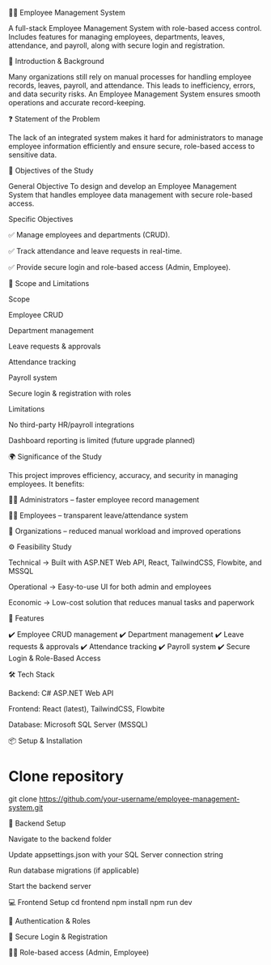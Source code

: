👨‍💼 Employee Management System






A full-stack Employee Management System with role-based access control.
Includes features for managing employees, departments, leaves, attendance, and payroll, along with secure login and registration.

📖 Introduction & Background

Many organizations still rely on manual processes for handling employee records, leaves, payroll, and attendance. This leads to inefficiency, errors, and data security risks. An Employee Management System ensures smooth operations and accurate record-keeping.

❓ Statement of the Problem

The lack of an integrated system makes it hard for administrators to manage employee information efficiently and ensure secure, role-based access to sensitive data.

🎯 Objectives of the Study

General Objective
To design and develop an Employee Management System that handles employee data management with secure role-based access.

Specific Objectives

✅ Manage employees and departments (CRUD).

✅ Track attendance and leave requests in real-time.



✅ Provide secure login and role-based access (Admin, Employee).

📌 Scope and Limitations

Scope

Employee CRUD

Department management

Leave requests & approvals

Attendance tracking

Payroll system

Secure login & registration with roles

Limitations

No third-party HR/payroll integrations

Dashboard reporting is limited (future upgrade planned)

🌍 Significance of the Study

This project improves efficiency, accuracy, and security in managing employees. It benefits:

👨‍💼 Administrators – faster employee record management

👩‍💻 Employees – transparent leave/attendance system

🏢 Organizations – reduced manual workload and improved operations

⚙️ Feasibility Study

Technical → Built with ASP.NET Web API, React, TailwindCSS, Flowbite, and MSSQL

Operational → Easy-to-use UI for both admin and employees

Economic → Low-cost solution that reduces manual tasks and paperwork

🚀 Features

✔️ Employee CRUD management
✔️ Department management
✔️ Leave requests & approvals
✔️ Attendance tracking
✔️ Payroll system
✔️ Secure Login & Role-Based Access

🛠 Tech Stack

Backend: C# ASP.NET Web API

Frontend: React (latest), TailwindCSS, Flowbite

Database: Microsoft SQL Server (MSSQL)

📦 Setup & Installation
# Clone repository
git clone https://github.com/your-username/employee-management-system.git

🔧 Backend Setup

Navigate to the backend folder

Update appsettings.json with your SQL Server connection string

Run database migrations (if applicable)

Start the backend server

💻 Frontend Setup
cd frontend
npm install
npm run dev

🔐 Authentication & Roles

🔑 Secure Login & Registration

👨‍💼 Role-based access (Admin, Employee)
